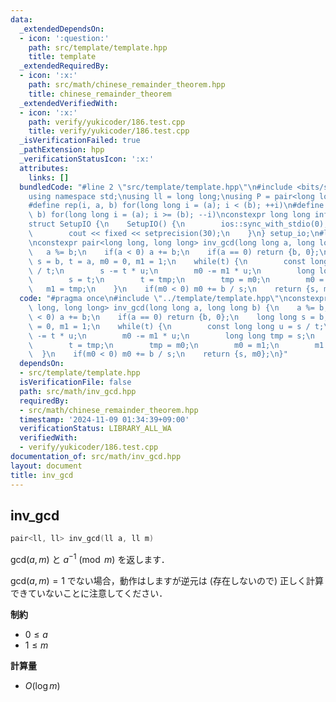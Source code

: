 ```yaml
---
data:
  _extendedDependsOn:
  - icon: ':question:'
    path: src/template/template.hpp
    title: template
  _extendedRequiredBy:
  - icon: ':x:'
    path: src/math/chinese_remainder_theorem.hpp
    title: chinese_remainder_theorem
  _extendedVerifiedWith:
  - icon: ':x:'
    path: verify/yukicoder/186.test.cpp
    title: verify/yukicoder/186.test.cpp
  _isVerificationFailed: true
  _pathExtension: hpp
  _verificationStatusIcon: ':x:'
  attributes:
    links: []
  bundledCode: "#line 2 \"src/template/template.hpp\"\n#include <bits/stdc++.h>\n\
    using namespace std;\nusing ll = long long;\nusing P = pair<long long, long long>;\n\
    #define rep(i, a, b) for(long long i = (a); i < (b); ++i)\n#define rrep(i, a,\
    \ b) for(long long i = (a); i >= (b); --i)\nconstexpr long long inf = 4e18;\n\
    struct SetupIO {\n    SetupIO() {\n        ios::sync_with_stdio(0);\n        cin.tie(0);\n\
    \        cout << fixed << setprecision(30);\n    }\n} setup_io;\n#line 3 \"src/math/inv_gcd.hpp\"\
    \nconstexpr pair<long long, long long> inv_gcd(long long a, long long b) {\n \
    \   a %= b;\n    if(a < 0) a += b;\n    if(a == 0) return {b, 0};\n    long long\
    \ s = b, t = a, m0 = 0, m1 = 1;\n    while(t) {\n        const long long u = s\
    \ / t;\n        s -= t * u;\n        m0 -= m1 * u;\n        long long tmp = s;\n\
    \        s = t;\n        t = tmp;\n        tmp = m0;\n        m0 = m1;\n     \
    \   m1 = tmp;\n    }\n    if(m0 < 0) m0 += b / s;\n    return {s, m0};\n}\n"
  code: "#pragma once\n#include \"../template/template.hpp\"\nconstexpr pair<long\
    \ long, long long> inv_gcd(long long a, long long b) {\n    a %= b;\n    if(a\
    \ < 0) a += b;\n    if(a == 0) return {b, 0};\n    long long s = b, t = a, m0\
    \ = 0, m1 = 1;\n    while(t) {\n        const long long u = s / t;\n        s\
    \ -= t * u;\n        m0 -= m1 * u;\n        long long tmp = s;\n        s = t;\n\
    \        t = tmp;\n        tmp = m0;\n        m0 = m1;\n        m1 = tmp;\n  \
    \  }\n    if(m0 < 0) m0 += b / s;\n    return {s, m0};\n}"
  dependsOn:
  - src/template/template.hpp
  isVerificationFile: false
  path: src/math/inv_gcd.hpp
  requiredBy:
  - src/math/chinese_remainder_theorem.hpp
  timestamp: '2024-11-09 01:34:39+09:00'
  verificationStatus: LIBRARY_ALL_WA
  verifiedWith:
  - verify/yukicoder/186.test.cpp
documentation_of: src/math/inv_gcd.hpp
layout: document
title: inv_gcd
---
```


## inv_gcd

```cpp
pair<ll, ll> inv_gcd(ll a, ll m)
```

$\mathrm{gcd} (a, m)$ と $a^{-1} \pmod{m}$ を返します．

$\mathrm{gcd} (a, m) = 1$ でない場合，動作はしますが逆元は (存在しないので) 正しく計算できていないことに注意してください．

**制約**

- $0 \leq a$
- $1 \leq m$

**計算量**

- $O(\log m)$